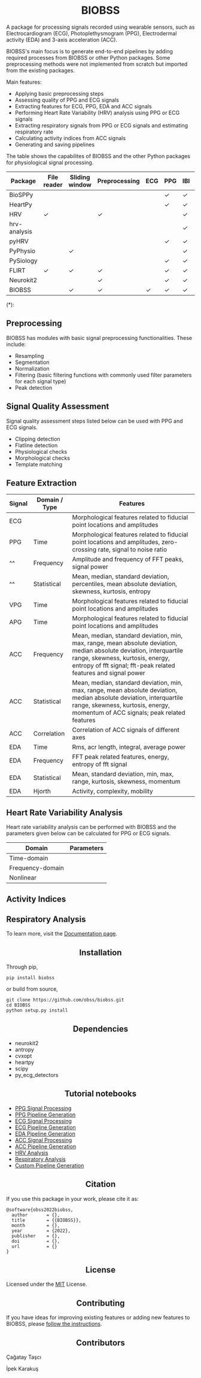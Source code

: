 # <div align="center"> BIOBSS </div>

A package for processing signals recorded using wearable sensors, such as Electrocardiogram (ECG), Photoplethysmogram (PPG), Electrodermal activity (EDA) and 3-axis acceleration (ACC). 

BIOBSS's main focus is to generate end-to-end pipelines by adding required processes from BIOBSS or other Python packages. Some preprocessing methods were not implemented from scratch but imported from the existing packages.

Main features:

- Applying basic preprocessing steps 
- Assessing quality of PPG and ECG signals
- Extracting features for ECG, PPG, EDA and ACC signals
- Performing Heart Rate Variability (HRV) analysis using PPG or ECG signals
- Extracting respiratory signals from PPG or ECG signals and estimating respiratory rate
- Calculating activity indices from ACC signals
- Generating and saving pipelines 

The table shows the capabilites of BIOBSS and the other Python packages for physiological signal processing.

| Package      | File reader | Sliding window | Preprocessing |   ECG   |   PPG   |   IBI   |   EDA   |   ACC   |  Pipeline  |
| ------------ | ----------- | -------------- | ------------- | ------- | ------- | ------- | --------| ------- | ---------- |
| BioSPPy      |             |                |               |         | &check; | &check; | &check; |         |            |
| HeartPy      |             |                |               |         | &check; | &check; |         |         |            |
| HRV          | &check;     |                | &check;       |         |         | &check; |         |         |            |
| hrv-analysis |             |                |               |         |         | &check; |         |         |            |
| pyHRV        |             |                |               |         | &check; | &check; |         |         |            |
| PyPhysio     |             | &check;        |               |         |         | &check; | &check; |         |            |
| PySiology    |             |                |               |         | &check; | &check; | &check; |         |            |
| FLIRT        | &check;     | &check;        | &check;       |         | &check; | &check; | &check; |         |            |
| Neurokit2    |             |                | &check;       |         | &check; | &check; | &check; | &check; | &check;    |
| BIOBSS       |             | &check;        | &check;       | &check; | &check; | &check; | &check; | &check; | &check;(*) |

(*): 


## <div align="left"> Preprocessing </div>
BIOBSS has modules with basic signal preprocessing functionalities. These include:
- Resampling
- Segmentation
- Normalization
- Filtering (basic filtering functions with commonly used filter parameters for each signal type)
- Peak detection 

## <div align="left"> Signal Quality Assessment </div>
Signal quality assessment steps listed below can be used with PPG and ECG signals.
- Clipping detection
- Flatline detection
- Physiological checks
- Morphological checks
- Template matching

## <div align="left"> Feature Extraction </div>
|   Signal   |   Domain / Type    |   Features   |   
| ---------- | ------------------ | ------------ |
| ECG        |                    | Morphological features related to fiducial point locations and amplitudes |  
| PPG        | Time               | Morphological features related to fiducial point locations and amplitudes, zero-crossing rate, signal to noise ratio |
| ^^        | Frequency          | Amplitude and frequency of FFT peaks, signal power|
| ^^        | Statistical        | Mean, median, standard deviation, percentiles, mean absolute deviation, skewness, kurtosis, entropy |
| VPG        | Time               | Morphological features related to fiducial point locations and amplitudes |
| APG        | Time               | Morphological features related to fiducial point locations and amplitudes |
| ACC        | Frequency          | Mean, median, standard deviation, min, max, range, mean absolute deviation, median absolute deviation, interquartile range, skewness, kurtosis, energy, entropy of fft signal; fft-peak related features and signal power |
| ACC        | Statistical        | Mean, median, standard deviation, min, max, range, mean absolute deviation, median absolute deviation, interquartile range, skewness, kurtosis, energy, momentum of ACC signals; peak related features |
| ACC        | Correlation        | Correlation of ACC signals of different axes | 
| EDA        | Time               | Rms, acr length, integral, average power              |        
| EDA        | Frequency          | FFT peak related features, energy, entropy of fft signal             | 
| EDA        | Statistical        | Mean, standard deviation, min, max, range, kurtosis, skewness, momentum             |
| EDA        | Hjorth             | Activity, complexity, mobility              | 


## <div align="left"> Heart Rate Variability Analysis </div>
Heart rate variability analysis can be performed with BIOBSS and the parameters given below can be calculated for PPG or ECG signals.

|   Domain          |   Parameters   |
| ----------        | -------------- |
| Time-domain       |                |   
| Frequency-domain  |                |  
| Nonlinear         |                |



## <div align="left"> Activity Indices </div>


## <div align="left"> Respiratory Analysis </div>

To learn more, visit the [Documentation page](biobss.readthedocs.io/en/latest/).

## <div align="center"> Installation </div>

Through pip,

    pip install biobss

or build from source,

    git clone https://github.com/obss/biobss.git
    cd BIOBSS
    python setup.py install

## <div align="center"> Dependencies </div> 

- neurokit2
- antropy
- cvxopt
- heartpy
- scipy
- py_ecg_detectors


## <div align="center"> Tutorial notebooks </div>

- [PPG Signal Processing](https://github.com/obss/BIOBSS/blob/main/examples/ppg_processing.ipynb)
- [PPG Pipeline Generation](https://github.com/obss/BIOBSS/blob/main/examples/ppg_pipeline.ipynb)
- [ECG Signal Processing](https://github.com/obss/BIOBSS/blob/main/examples/ecg_processing.ipynb)
- [ECG Pipeline Generation]()
- [EDA Pipeline Generation](https://github.com/obss/BIOBSS/blob/main/examples/gsr_pipeline.ipynb)
- [ACC Signal Processing](https://github.com/obss/BIOBSS/blob/main/examples/acc_processing.ipynb)
- [ACC Pipeline Generation]()
- [HRV Analysis](https://github.com/obss/BIOBSS/blob/main/examples/hrv_analysis.ipynb)
- [Respiratory Analysis](https://github.com/obss/BIOBSS/blob/main/examples/respiratory_analysis.ipynb)
- [Custom Pipeline Generation]()


## <div align="center"> Citation </div>

If you use this package in your work, please cite it as:

    @software{obss2022biobss,
      author       = {},
      title        = {{BIOBSS}},
      month        = {},
      year         = {2022},
      publisher    = {},
      doi          = {},
      url          = {}
    }

## <div align="center"> License </div>

Licensed under the [MIT](LICENSE) License.

## <div align="center"> Contributing </div>

If you have ideas for improving existing features or adding new features to BIOBSS, please [follow the instructions](). 

## <div align="center"> Contributors </div>
Çağatay Taşcı

İpek Karakuş